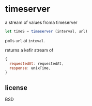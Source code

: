 # timeserver

a stream of values froma  timeserver

```js
let timeS = timeserver (interval, url)
```

polls `url` at `inteval`.

returns a kefir stream of

```js
{
  requestedAt: requestedAt,
  response: unixTime,
}
```

## license

BSD
